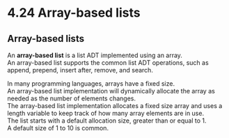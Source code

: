 # 4.24 Array-based lists

## Array-based lists
An **array-based list** is a list ADT implemented using an array.   
An array-based list supports the common list ADT operations, such as append, prepend, insert after, remove, and search.   

In many programming languages, arrays have a fixed size.   
An array-based list implementation will dynamically allocate the array as needed as the number of elements changes.   
The array-based list implementation allocates a fixed size array and uses a length variable to keep track of how many array elements are in use.   
The list starts with a default allocation size, greater than or equal to 1.   
A default size of 1 to 10 is common.   
